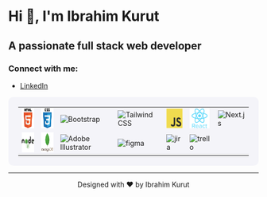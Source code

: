 # Hi 👋, I'm Ibrahim Kurut

## A passionate full stack web developer

### Connect with me:

- [LinkedIn](https://www.linkedin.com/in/ibrahimkurut/)

<div align="center">
<table style="background-color: #f4f4f9; padding: 20px; border-radius: 10px;">
  <tr>
    <td><img src="https://raw.githubusercontent.com/devicons/devicon/master/icons/html5/html5-original-wordmark.svg" alt="HTML5" width="40" height="40"/></td>
    <td><img src="https://raw.githubusercontent.com/devicons/devicon/master/icons/css3/css3-original-wordmark.svg" alt="CSS3" width="40" height="40"/></td>
    <td><img src="https://logowik.com/content/uploads/images/bootstrap-new725.logowik.com.webp" alt="Bootstrap" width="40" height="40"/></td>
    <td><img src="https://www.vectorlogo.zone/logos/tailwindcss/tailwindcss-icon.svg" alt="Tailwind CSS" width="40" height="40"/></td>
    <td><img src="https://raw.githubusercontent.com/devicons/devicon/master/icons/javascript/javascript-original.svg" alt="JavaScript" width="40" height="40"/></td>
    <td><img src="https://raw.githubusercontent.com/devicons/devicon/master/icons/react/react-original-wordmark.svg" alt="React" width="40" height="40"/></td>
    <td><img src="https://logowik.com/content/uploads/images/nextjs2106.logowik.com.webp" alt="Next.js" width="40" height="40"/></td>
  </tr>
  <tr>
    <td><img src="https://raw.githubusercontent.com/devicons/devicon/master/icons/nodejs/nodejs-original-wordmark.svg" alt="Node.js" width="40" height="40"/></td>
    <td><img src="https://raw.githubusercontent.com/devicons/devicon/master/icons/mongodb/mongodb-original-wordmark.svg" alt="MongoDB" width="40" height="40"/></td>
    <td><img src="https://www.vectorlogo.zone/logos/adobe_illustrator/adobe_illustrator-icon.svg" alt="Adobe Illustrator" width="40" height="40"/></td>
    <td><img src="https://encrypted-tbn0.gstatic.com/images?q=tbn:ANd9GcTn-oPr-onUJcXBEJmKzhv_zWHtJqw8kE-Lnw&s" alt="figma" width="40" height="40"/></td>
    <td><img src="https://logowik.com/content/uploads/images/jira3124.jpg" alt="jira" width="40" height="40"/></td>
    <td><img src="https://www.itsallready.it/wp-content/uploads/2023/10/2-300x300.png" alt="trello" width="40" height="40"/></td>
  </tr>
</table>
</div>

---

<p align="center"> Designed with ❤️ by Ibrahim Kurut </p>

